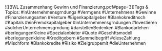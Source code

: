 
![[BWL Zusammenhang Gewinn und Finanzierung.pdf#page=3]]Tags & Topics:
   #inUnternehmensgrndunga
   #Vermgens
   #Unternehmens
   #Gewinne
   #Finanzierungsarten
   #Venture
   #Eigenkapitalgeber
   #Blankokreditnoch
   #Kapitals
   #einFremdkapitalgeber
   #inUnternehmensgrndungen
   #Investieren
   #solcherUnternehmensgrndung
   #darstellenBedenken
   #Blankodarlehen
   #berlegungenKleine
   #Spezialanbieter
   #Quote
   #Geschftsmodell
   #berlegungenkleine
   #Kreditgebern
   #Sammelbegriff
   #dieseZahlung
   #Mischform
   #Blankokredite
   #Risiko
   #Zielgruppemit
   #dieUnternehmen